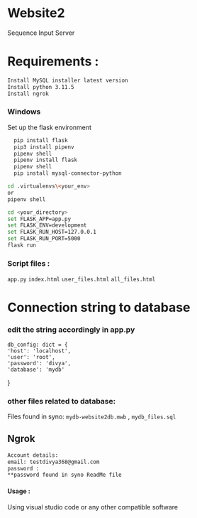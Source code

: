 # Website2 
Sequence Input Server

# Requirements :
```bash
Install MySQL installer latest version
Install python 3.11.5
Install ngrok 
```
### Windows 
Set up the flask environment
```bash
  pip install flask
  pip3 install pipenv
  pipenv shell
  pipenv install flask
  pipenv shell
  pip install mysql-connector-python 
```

```bash
cd .virtualenvs\<your_env>
or
pipenv shell
```
```bash
cd <your_directory>
set FLASK_APP=app.py
set FLASK_ENV=development
set FLASK_RUN_HOST=127.0.0.1
set FLASK_RUN_PORT=5000
flask run
```
### Script files :
`app.py`
`index.html`
`user_files.html`
`all_files.html`

# Connection string to database 
### edit the string accordingly in app.py 
    db_config: dict = {
    'host': 'localhost',
    'user': 'root',
    'password': 'divya',
    'database': 'mydb'
}
### other files related to database: 
Files found in syno:
`mydb-website2db.mwb` , `mydb_files.sql`
## Ngrok 
```bash
Account details:
email: testdivya368@gmail.com
password :
**password found in syno ReadMe file
```
#### Usage :
Using visual studio code or any other compatible software

